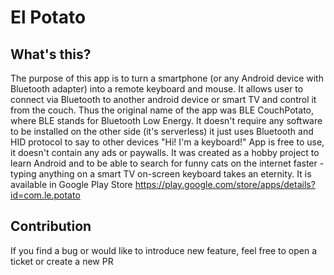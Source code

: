 
# El Potato

## What's this?
The purpose of this app is to turn a smartphone (or any Android device with Bluetooth adapter) into a remote keyboard and mouse.
It allows user to connect via Bluetooth to another android device or smart TV and control it from the couch. Thus the original name of the app was BLE CouchPotato, where BLE stands for Bluetooth Low Energy.
It doesn't require any software to be installed on the other side (it's serverless) it just uses Bluetooth and HID protocol to say to other devices "Hi! I'm a keyboard!"
App is free to use, it doesn't contain any ads or paywalls. It was created as a hobby project to learn Android and to be able to search for funny cats on the internet faster - typing anything on a smart TV on-screen keyboard takes an eternity.
It is available in Google Play Store https://play.google.com/store/apps/details?id=com.le.potato

## Contribution
If you find a bug or would like to introduce new feature, feel free to open a ticket or create a new PR
